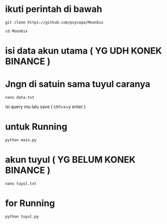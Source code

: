 # ikuti perintah di bawah
```
git clone https://github.com/psycopa/Moonbix
```

```
cd Moonbix
```

# isi data akun utama ( YG UDH KONEK BINANCE )
# Jngn di satuin sama tuyul caranya
```
nano data.txt
```
isi query mu lalu save ( ctrl+x+y enter )

# untuk Running 
```
python main.py
```

# akun tuyul ( YG BELUM KONEK BINANCE )
```
nano tuyul.txt
```

# for Running
```
python tuyul.py
```
